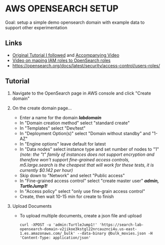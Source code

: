 # AWS OPENSEARCH SETUP

Goal: setup a simple demo opensearch domain with example data to support other experimentation

## Links

- [Original Tutorial I followed](https://github.com/johnny-chivers/amazon-opensearch-service) and [Accompanying Video](https://www.youtube.com/watch?v=SIl5PM4m2KM)
- [Video on maping IAM roles to OpenSearch roles](https://www.youtube.com/watch?v=KeUBwm-aalU)
- https://opensearch.org/docs/latest/security/access-control/users-roles/

## Tutorial

1. Navigate to the OpenSearch page in AWS console and click "Create domain"
2. On the create domain page...
    * Enter a name for the domain ***labdomain***
    * In "Domain creation method" select "standard create"
    * In "Templates" select "Dev/test"
    * In "Deployment Option(s)" select "Domain without standby" and "1-AZ"
    * In "Engine options" leave default for latest
    * In "Data nodes" select instance type and set number of nodes to "1" *(note: the "t" family of instances does not support encryption and therefore won't support fine-grained access controls, m5.large.search is the cheapest that will work for these tests, it is currently $0.142 per hour)*
    * Skip down to "Network" and select "Public access"
    * In "Fine-grained access control" select "create master user" ***admin, 
    TurtleJump1!***
    * In "Access policy" select "only use fine-grain access control"
    * Create, then wait 10-15 min for create to finish

2. Upload Documents

    *  To upload multiple documents, create a json file and upload
        ```
        curl -XPOST -u 'admin:TurtleJump1!' 'https://search-lab-opensearch-domain-v2jikoe3kstgl22nrcauznci4u.us-east-1.es.amazonaws.com/_bulk' --data-binary @bulk_movies.json -H 'Content-Type: application/json'
        ```
